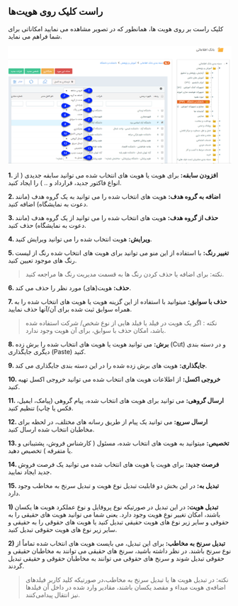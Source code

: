 ##  راست کلیک روی هویت‌ها 



کلیک راست بر روی هویت ها، همانطور که در تصویر مشاهده می نمایید امکاناتی برای شما فراهم می نماید.

![](click-rast-hoviat.png)

**1. افزودن سابقه:** برای هویت یا هویت های انتخاب شده می توانید سابقه جدیدی ( از انواع فاکتور جدید، قرارداد و .. ) را ایجاد کنید.

**2. اضافه به گروه هدف:**  هویت های انتخاب شده را می توانید به یک گروه هدف (مانند دعوت به نمایشگاه) اضافه کنید.

**3.  حذف از گروه هدف:**  هویت های انتخاب شده را می توانید از یک گروه هدف (مانند دعوت به نمایشگاه) حذف کنید.

**4. ویرایش:** هویت انتخاب شده را می توانید ویرایش کنید.

**5. تغییر رنگ:** با استفاده از این منو می توانید برای هویت های انتخاب شده رنگ از لیست رنگ های موجود تعیین کنید.

> نکته: برای اضافه یا حذف کردن رنگ ها به قسمت مدیریت رنگ ها مراجعه کنید.

**6. حذف:** هویت(های) مورد نظر را حذف می کند.

**7. حذف با سوابق:** میتوانید با استفاده از این گزینه هویت یا هویت های انتخاب شده را به همراه سوابق ثبت شده برای آن/آنها حذف نمایید.

> نکته : اگر یک هویت در فیلد یا فیلد هایی از نوع شخص/ شرکت استفاده شده باشد، امکان حذف با سوابق، برای آن هویت وجود ندارد.

**8. برش:** می توانید هویت یا هویت های انتخاب شده را برش زده (Cut) و در دسته بندی دیگری جایگذاری (Paste) کنید.

**9. جایگذاری:** هویت های برش زده شده را در این دسته بندی جایگذاری می کند.

**10. خروجی اکسل:** از اطلاعات هویت های انتخاب شده می توانید خروجی اکسل تهیه کنید.

**11. ارسال گروهی:** می توانید برای هویت های انتخاب شده، پیام گروهی (پیامک، ایمیل، فکس یا چاپ) تنظیم کنید.

**12. ارسال سریع:** می توانید یک پیام از طریق رسانه های مختلف، در لحظه برای مخاطبان انتخاب شده ارسال کنید.

**13. تخصیص:** میتوانید به هویت های انتخاب شده، مسئول ( کارشناس فروش، پشتیبانی و یا متفرقه ) تخصیص دهید.

**14. فرصت جدید:** برای هویت یا هویت های انتخاب شده می توانید یک فرصت فروش جدید ایجاد نمایید.

**15. تبدیل به:** در این بخش دو قابلیت تبدیل نوع هویت و تبدیل سرنخ به مخاطب وجود دارد. 

**1)  تبدیل هویت:** در این تبدیل در صورتیکه نوع پروفایل و نوع عملکرد هویت ها یکسان باشند، امکان تغییر نوع هویت وجود دارد. یعنی شما می توانید هویت های حقیقی را به حقوقی و سایر زیر نوع های هویت حقیقی تبدیل کنید یا هویت های حقوقی را به حقیقی و سایر زیر نوع های هویت حقوقی تبدیل کنید.


**2) تبدیل سرنخ به مخاطب:** برای این تبدیل، می بایست هویت های انتخاب شده تماماً از نوع سرنخ باشند. در نظر داشته باشید، سرنخ های حقیقی می توانند به مخاطبان حقیقی و حقوقی تبدیل شوند و سرنخ های حقوقی می توانند به مخاطبان حقوقی و حقیقی تبدیل گردند.

> نکته: در تبدیل هویت ها یا تبدیل سرنخ به مخاطب،در صورتیکه کلید کاربر فیلد‌های اضافه‌ی هویت مبداء و مقصد یکسان باشند، مقادیر وارد شده در داخل آن فیلد‌ها نیز انتقال پیدامی‌کنند.



